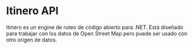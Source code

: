 #  Itinero API

Itinero es un engine de ruteo de código abierto para .NET.
Está diseñado para trabajar con los datos de Open Street Map pero puede ser usado con otro origen de datos.
